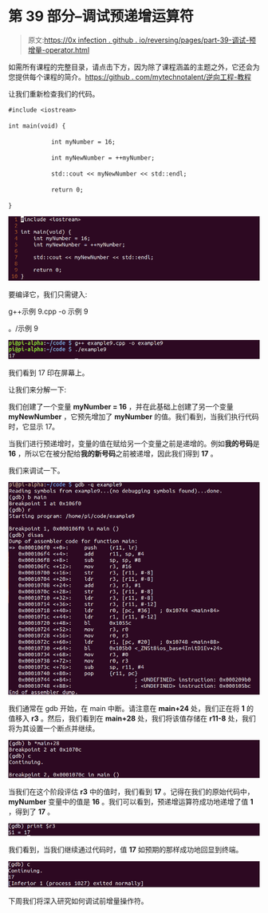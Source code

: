 # 第 39 部分–调试预递增运算符

> 原文:[https://0x infection . github . io/reversing/pages/part-39-调试-预增量-operator.html](https://0xinfection.github.io/reversing/pages/part-39-debugging-pre-increment-operator.html)

如需所有课程的完整目录，请点击下方，因为除了课程涵盖的主题之外，它还会为您提供每个课程的简介。[https://github . com/mytechnotalent/逆向工程-教程](https://github.com/mytechnotalent/Reverse-Engineering-Tutorial)

让我们重新检查我们的代码。

```
#include <iostream>

int main(void) {

            int myNumber = 16;

            int myNewNumber = ++myNumber;

            std::cout << myNewNumber << std::endl;

            return 0;

}

```

![](img/58aab3704fffcb6e8e5e4fa04bf8166e.png)

要编译它，我们只需键入:

g++示例 9.cpp -o 示例 9

。/示例 9

![](img/d34e181c64efd66a88b50472c3196915.png)

我们看到 17 印在屏幕上。

让我们来分解一下:

我们创建了一个变量 **myNumber = 16** ，并在此基础上创建了另一个变量 **myNewNumber** ，它预先增加了 **myNumber** 的值。我们看到，当我们执行代码时，它显示 17。

当我们进行预递增时，变量的值在赋给另一个变量之前是递增的。例如**我的号码**是 **16** ，所以它在被分配给**我的新号码**之前被递增，因此我们得到 **17** 。

我们来调试一下。

![](img/d51f05556ef0e6aa51f0244a52337eb3.png)

我们通常在 gdb 开始，在 main 中断。请注意在 **main+24** 处，我们正在将 **1** 的值移入 **r3** 。然后，我们看到在 **main+28** 处，我们将该值存储在 **r11-8** 处，我们将为其设置一个断点并继续。

![](img/e924a4708c4f585457424737a2adf4fc.png)

当我们在这个阶段评估 **r3** 中的值时，我们看到 **17** 。记得在我们的原始代码中， **myNumber** 变量中的值是 **16** 。我们可以看到，预递增运算符成功地递增了值 **1** ，得到了 **17** 。

![](img/e5b744e1f0b00a507875e48f9134a2c9.png)

我们看到，当我们继续通过代码时，值 **17** 如预期的那样成功地回显到终端。

![](img/075072a3ee42fd46525c66dd2af87615.png)

下周我们将深入研究如何调试前增量操作符。